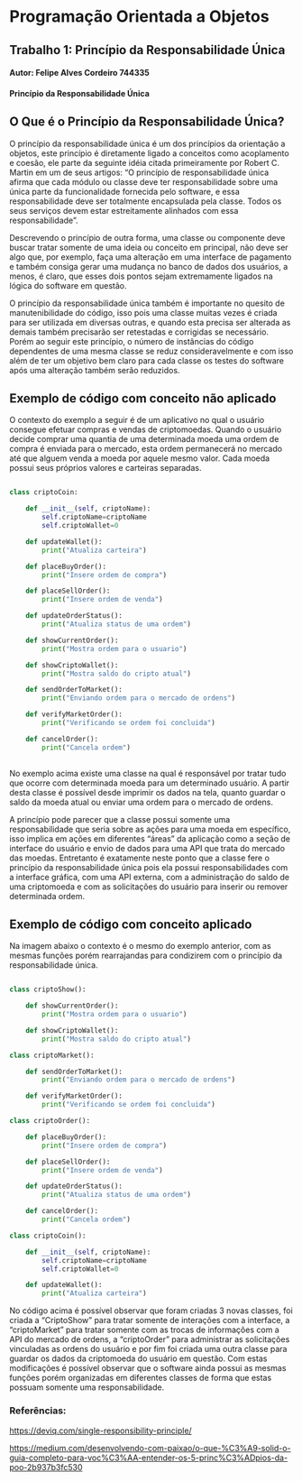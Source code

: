 # Programação Orientada a Objetos

## Trabalho 1: Princípio da Responsabilidade Única


#### Autor: Felipe Alves Cordeiro 744335
#### Princípio da Responsabilidade Única


## O Que é o Princípio da Responsabilidade Única?

O princípio da responsabilidade única é um dos princípios da orientação a objetos, este princípio é diretamente ligado a conceitos como acoplamento e coesão, ele parte da seguinte idéia citada primeiramente por Robert C. Martin em um de seus artigos: “O princípio de responsabilidade única afirma que cada módulo ou classe deve ter responsabilidade sobre uma única parte da funcionalidade fornecida pelo software, e essa responsabilidade deve ser totalmente encapsulada pela classe. Todos os seus serviços devem estar estreitamente alinhados com essa responsabilidade”.

Descrevendo o princípio de outra forma, uma classe ou componente deve buscar tratar somente de uma ideia ou conceito em principal, não deve ser algo que, por exemplo, faça uma alteração em uma interface de pagamento e também consiga gerar uma mudança no banco de dados dos usuários, a menos, é claro,  que esses dois pontos sejam extremamente ligados na lógica do software em questão. 

O princípio da responsabilidade única também é importante no quesito de manutenibilidade do código, isso pois uma classe muitas vezes é criada para ser utilizada em diversas outras, e quando esta precisa ser alterada as demais também precisarão ser retestadas e corrigidas se necessário. Porém ao seguir este princípio, o número de instâncias do código dependentes de uma mesma classe se reduz consideravelmente e com isso além de ter um objetivo bem claro para cada classe os testes do software após uma alteração também serão reduzidos.
 
## Exemplo de código com conceito não aplicado

O contexto do exemplo a seguir é de um aplicativo no qual o usuário consegue efetuar compras e vendas de criptomoedas. Quando o usuário decide comprar uma quantia de uma determinada moeda uma ordem de compra é enviada para o mercado, esta ordem permanecerá no mercado até que alguem venda a moeda por aquele mesmo valor. Cada moeda possui seus próprios valores e carteiras separadas.


```python

class criptoCoin:		

	def __init__(self, criptoName):
		self.criptoName=criptoName
		self.criptoWallet=0

	def updateWallet():
		print("Atualiza carteira")

	def placeBuyOrder(): 
		print("Insere ordem de compra")

	def placeSellOrder():
		print("Insere ordem de venda")

	def updateOrderStatus():
		print("Atualiza status de uma ordem")

	def showCurrentOrder():
		print("Mostra ordem para o usuario")

	def showCriptoWallet():
		print("Mostra saldo do cripto atual")

	def sendOrderToMarket():
		print("Enviando ordem para o mercado de ordens")

	def verifyMarketOrder():
		print("Verificando se ordem foi concluida")

	def cancelOrder():
		print("Cancela ordem")
		
```

No exemplo acima existe uma classe na qual é responsável por tratar tudo que ocorre com determinada moeda para um determinado usuário.  A partir desta classe é possível desde imprimir os dados na tela, quanto guardar o saldo da moeda atual ou enviar uma ordem para o mercado de ordens. 

A princípio pode parecer que a classe possui somente uma responsabilidade que seria sobre as ações para uma moeda em específico,  isso implica em ações em diferentes “áreas” da aplicação como a seção de interface do usuário e envio de dados para uma API que trata do mercado das moedas. Entretanto é exatamente neste ponto que a classe fere o princípio da responsabilidade única pois ela possui responsabilidades com a interface gráfica, com uma API externa, com a administração do saldo de uma criptomoeda e com as solicitações do usuário para inserir ou remover determinada ordem.

## Exemplo de código com conceito aplicado

Na imagem abaixo o contexto é o mesmo do exemplo anterior, com as mesmas funções porém rearrajandas para condizirem com o princípio da responsabilidade única.


```python

class criptoShow():

	def showCurrentOrder():
		print("Mostra ordem para o usuario")

	def showCriptoWallet():
		print("Mostra saldo do cripto atual")

class criptoMarket():

	def sendOrderToMarket():
		print("Enviando ordem para o mercado de ordens")

	def verifyMarketOrder():
		print("Verificando se ordem foi concluida")

class criptoOrder():

	def placeBuyOrder(): 
		print("Insere ordem de compra")

	def placeSellOrder():
		print("Insere ordem de venda")

	def updateOrderStatus():
		print("Atualiza status de uma ordem")

	def cancelOrder():
		print("Cancela ordem")

class criptoCoin():

	def __init__(self, criptoName):
		self.criptoName=criptoName
		self.criptoWallet=0

	def updateWallet():
		print("Atualiza carteira")

```

No código acima é possível observar que foram criadas 3 novas classes, foi criada a “CriptoShow” para tratar somente de interações com a interface, a “criptoMarket” para tratar somente com as trocas de informações com a API do mercado de ordens, a “criptoOrder” para administrar as solicitações vinculadas as ordens do usuário e por fim foi criada uma outra classe para guardar os dados da criptomoeda do usuário em questão. Com estas modificações é possível observar que o software ainda possui as mesmas funções porém organizadas em diferentes classes de forma que estas possuam somente uma responsabilidade.


### Referências:

https://deviq.com/single-responsibility-principle/

https://medium.com/desenvolvendo-com-paixao/o-que-%C3%A9-solid-o-guia-completo-para-voc%C3%AA-entender-os-5-princ%C3%ADpios-da-poo-2b937b3fc530